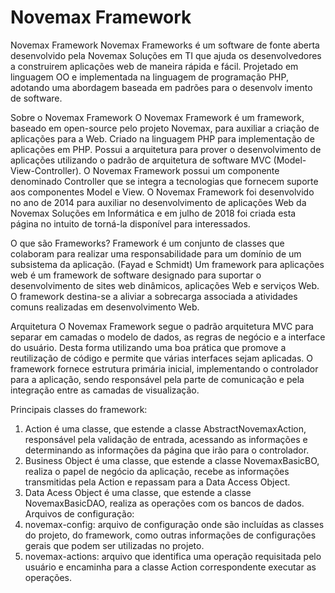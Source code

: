 # Novemax Framework
Novemax Framework
Novemax Frameworks é um software de fonte aberta desenvolvido pela Novemax Soluções em TI que ajuda os desenvolvedores a construirem aplicações web de maneira rápida e fácil. Projetado em linguagem OO e implementada na linguagem de programação PHP, adotando uma abordagem baseada em padrões para o desenvolv
imento de software.

Sobre o Novemax Framework
O Novemax Framework é um framework, baseado em open-source pelo projeto Novemax, para auxiliar a criação de aplicações para a Web. Criado na linguagem PHP para implementação de aplicações em PHP. Possui a arquitetura para prover o desenvolvimento de aplicações utilizando o padrão de arquitetura de software MVC (Model-View-Controller).
O Novemax Framework possui um componente denominado Controller que se integra a tecnologias que fornecem suporte aos componentes Model e View.
O Novemax Framework foi desenvolvido no ano de 2014 para auxiliar no desenvolvimento de aplicações Web da Novemax Soluções em Informática e em julho de 2018 foi criada esta página no intuito de torná-la disponível para interessados.

O que são Frameworks?
Framework é um conjunto de classes que colaboram para realizar uma responsabilidade para um domínio de um subsistema da aplicação. (Fayad e Schmidt)
Um framework para aplicações web é um framework de software designado para suportar o desenvolvimento de sites web dinâmicos, aplicações Web e serviços Web. O framework destina-se a aliviar a sobrecarga associada a atividades comuns realizadas em desenvolvimento Web.

Arquitetura
O Novemax Framework segue o padrão arquitetura MVC para separar em camadas o modelo de dados, as regras de negócio e a interface do usuário. Desta forma utilizando uma boa prática que promove a reutilização de código e permite que várias interfaces sejam aplicadas.
O framework fornece estrutura primária inicial, implementando o controlador para a aplicação, sendo responsável pela parte de comunicação e pela integração entre as camadas de visualização.

Principais classes do framework:
1) Action é uma classe, que estende a classe AbstractNovemaxAction, responsável pela validação de entrada, acessando as informações e determinando as informações da página que irão para o controlador.
2) Business Object é uma classe, que estende a classe NovemaxBasicBO, realiza o papel de negócio da aplicação, recebe as informações transmitidas pela Action e repassam para a Data Access Object.
3) Data Acess Object é uma classe, que estende a classe NovemaxBasicDAO, realiza as operações com os bancos de dados.
Arquivos de configuração:
1) novemax-config: arquivo de configuração onde são incluídas as classes do projeto, do framework, como outras informações de configurações gerais que podem ser utilizadas no projeto.
2) novemax-actions: arquivo que identifica uma operação requisitada pelo usuário e encaminha para a classe Action correspondente executar as operações.
